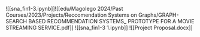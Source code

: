 ![[sna_fin1-3.ipynb]]![[edu/Magolego 2024/Past Courses/2023/Projects/Reccomendation Systems on Graphs/GRAPH-SEARCH BASED RECOMMENDATION SYSTEMS_ PROTOTYPE FOR A MOVIE STREAMING SERVICE.pdf]]
![[sna_fin1-3 1.ipynb]]
![[Project Proposal.docx]]
